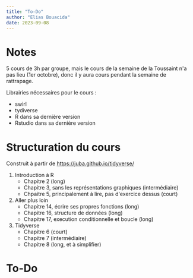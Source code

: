 ```yaml
---
title: "To-Do"
author: "Elias Bouacida"
date: 2023-09-08
---
```


# Notes

5 cours de 3h par groupe, mais le cours de la semaine de la Toussaint n'a pas lieu (1er octobre), donc il y aura cours pendant la semaine de rattrapage.

Librairies nécessaires pour le cours :

- swirl
- tydiverse
- R dans sa dernière version
- Rstudio dans sa dernière version

# Structuration du cours

Construit à partir de <https://juba.github.io/tidyverse/>

1. Introduction à R
    - Chapitre 2 (long)
    - Chapitre 3, sans les représentations graphiques (intermédiaire)
    - Chpaitre 5, principalement à lire, pas d'exercice dessus (court)
2. Aller plus loin
    - Chapitre 14, écrire ses propres fonctions (long)
    - Chapitre 16, structure de données (long)
    - Chapitre 17, execution conditionnelle et boucle (long)
3. Tidyverse
    - Chapitre 6 (court)
    - Chapitre 7 (intermédiaire)
    - Chapitre 8 (long, et à simplifier)

# To-Do